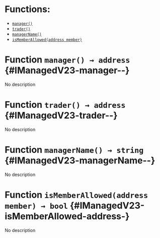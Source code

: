 

# Functions:
- [`manager()`](#IManagedV23-manager--)
- [`trader()`](#IManagedV23-trader--)
- [`managerName()`](#IManagedV23-managerName--)
- [`isMemberAllowed(address member)`](#IManagedV23-isMemberAllowed-address-)



# Function `manager() → address` {#IManagedV23-manager--}
No description




# Function `trader() → address` {#IManagedV23-trader--}
No description




# Function `managerName() → string` {#IManagedV23-managerName--}
No description




# Function `isMemberAllowed(address member) → bool` {#IManagedV23-isMemberAllowed-address-}
No description




